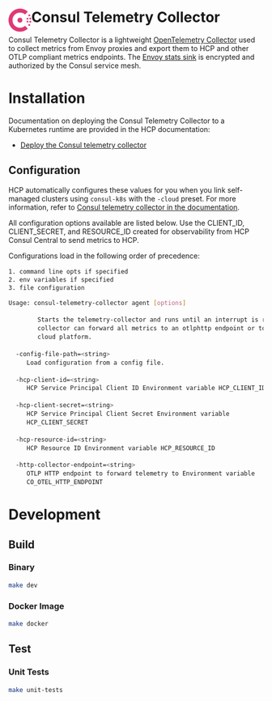 <h1>
  <img src="./.doc/logo.svg" align="left" height="46px" alt="Consul logo"/>
  <span>Consul Telemetry Collector</span>
</h1>

Consul Telemetry Collector is a lightweight [OpenTelemetry Collector](https://opentelemetry.io/docs/collector/) used to collect metrics from Envoy proxies and export them to HCP and other OTLP compliant metrics endpoints. The [Envoy stats sink](https://www.envoyproxy.io/docs/envoy/latest/api-v3/config/metrics/v3/metrics_service.proto#extension-envoy-stat-sinks-metrics-service) is encrypted and authorized by the Consul service mesh.

# Installation

Documentation on deploying the Consul Telemetry Collector to a Kubernetes runtime are provided in the HCP documentation:

- [Deploy the Consul telemetry collector](https://developer.hashicorp.com/hcp/docs/consul/monitor/consul-central/observability/telemetry-collector)

## Configuration

HCP automatically configures these values for you when you link self-managed clusters using `consul-k8s` with the `-cloud` preset. For more information, refer to [Consul telemetry collector in the documentation](https://developer.hashicorp.com/hcp/docs/consul/monitor/consul-central/observability/telemetry-collector).

All configuration options available are listed below. Use the CLIENT_ID, CLIENT_SECRET, and RESOURCE_ID created for observability from HCP Consul Central to send metrics to HCP.

Configurations load in the following order of precedence:

    1. command line opts if specified
    2. env variables if specified
    3. file configuration

```bash
Usage: consul-telemetry-collector agent [options]

        Starts the telemetry-collector and runs until an interrupt is received. The
        collector can forward all metrics to an otlphttp endpoint or to the Hashicorp
        cloud platform.

  -config-file-path=<string>
     Load configuration from a config file.

  -hcp-client-id=<string>
     HCP Service Principal Client ID Environment variable HCP_CLIENT_ID

  -hcp-client-secret=<string>
     HCP Service Principal Client Secret Environment variable
     HCP_CLIENT_SECRET

  -hcp-resource-id=<string>
     HCP Resource ID Environment variable HCP_RESOURCE_ID

  -http-collector-endpoint=<string>
     OTLP HTTP endpoint to forward telemetry to Environment variable
     CO_OTEL_HTTP_ENDPOINT
```

# Development

## Build

### Binary

```bash
make dev
```

### Docker Image

```bash
make docker
```

## Test

### Unit Tests

```bash
make unit-tests
```

